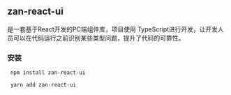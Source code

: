 
## zan-react-ui

是一套基于React开发的PC端组件库，项目使用 TypeScript进行开发，让开发人员可以在代码运行之前识别某些类型问题，提升了代码的可靠性。

### 安装

     npm install zan-react-ui

     yarn add zan-react-ui


